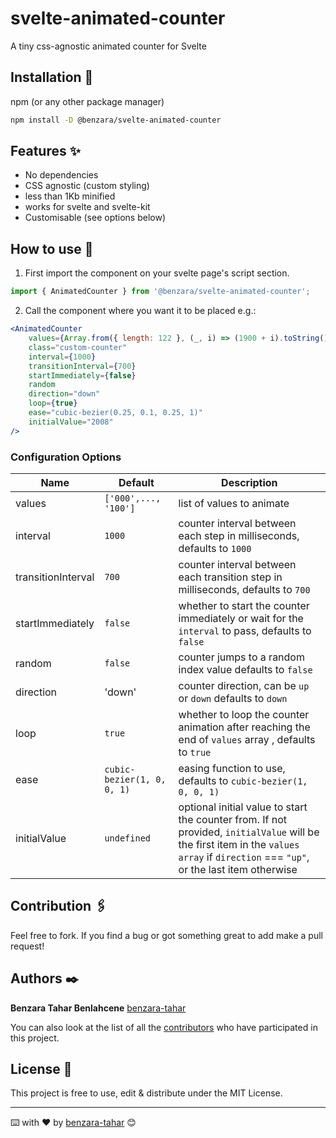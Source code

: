 # svelte-animated-counter

A tiny css-agnostic animated counter for Svelte

## Installation 🔧

npm (or any other package manager)

```sh
npm install -D @benzara/svelte-animated-counter
```

## Features ✨

- No dependencies
- CSS agnostic (custom styling)
- less than 1Kb minified
- works for svelte and svelte-kit
- Customisable (see options below)

## How to use 🚀

1. First import the component on your svelte page's script section.

```js
import { AnimatedCounter } from '@benzara/svelte-animated-counter';
```

2. Call the component where you want it to be placed e.g.:

```jsx
<AnimatedCounter
	values={Array.from({ length: 122 }, (_, i) => (1900 + i).toString())}
	class="custom-counter"
	interval={1000}
	transitionInterval={700}
	startImmediately={false}
	random
	direction="down"
	loop={true}
	ease="cubic-bezier(0.25, 0.1, 0.25, 1)"
	initialValue="2008"
/>
```

### Configuration Options

| Name               | Default                    | Description                                                                                                                                                                          |
| ------------------ | -------------------------- | ------------------------------------------------------------------------------------------------------------------------------------------------------------------------------------ |
| values             | `['000',..., '100']`       | list of values to animate                                                                                                                                                            |
| interval           | `1000`                     | counter interval between each step in milliseconds, defaults to `1000`                                                                                                               |
| transitionInterval | `700`                      | counter interval between each transition step in milliseconds, defaults to `700`                                                                                                     |
| startImmediately   | `false`                    | whether to start the counter immediately or wait for the `interval` to pass, defaults to `false`                                                                                     |
| random             | `false`                    | counter jumps to a random index value defaults to `false`                                                                                                                            |
| direction          | 'down'                     | counter direction, can be `up` or `down` defaults to `down`                                                                                                                          |
| loop               | `true`                     | whether to loop the counter animation after reaching the end of `values` array , defaults to `true`                                                                                  |
| ease               | `cubic-bezier(1, 0, 0, 1)` | easing function to use, defaults to `cubic-bezier(1, 0, 0, 1)`                                                                                                                       |
| initialValue       | `undefined`                | optional initial value to start the counter from. If not provided, `initialValue` will be the first item in the `values array` if `direction` === `"up"`, or the last item otherwise |

## Contribution 🖇️

Feel free to fork. If you find a bug or got something great to add make a pull request!

## Authors ✒️

**Benzara Tahar Benlahcene**
[benzara-tahar](https://github.com/benzara-tahar)

You can also look at the list of all the [contributors](https://github.com/benzara-tahar/svelte-animated-counter/contributors) who have participated in this project.

## License 📄

This project is free to use, edit & distribute under the MIT License.

---

⌨️ with ❤️ by [benzara-tahar](https://github.com/benzara-tahar) 😊
